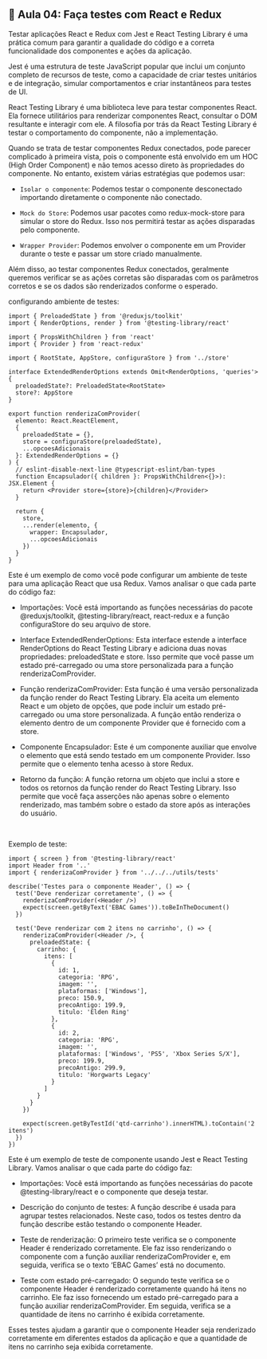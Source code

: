 ## 📝 Aula 04: Faça testes com React e Redux
Testar aplicações React e Redux com Jest e React Testing Library é uma prática comum para garantir a qualidade do código e a correta funcionalidade dos componentes e ações da aplicação.

Jest é uma estrutura de teste JavaScript popular que inclui um conjunto completo de recursos de teste, como a capacidade de criar testes unitários e de integração, simular comportamentos e criar instantâneos para testes de UI.

React Testing Library é uma biblioteca leve para testar componentes React. Ela fornece utilitários para renderizar componentes React, consultar o DOM resultante e interagir com ele. A filosofia por trás da React Testing Library é testar o comportamento do componente, não a implementação.

Quando se trata de testar componentes Redux conectados, pode parecer complicado à primeira vista, pois o componente está envolvido em um HOC (High Order Component) e não temos acesso direto às propriedades do componente. No entanto, existem várias estratégias que podemos usar:

- ``Isolar o componente``: Podemos testar o componente desconectado importando diretamente o componente não conectado.

- ``Mock do Store``: Podemos usar pacotes como redux-mock-store para simular o store do Redux. Isso nos permitirá testar as ações disparadas pelo componente.

- ``Wrapper Provider``: Podemos envolver o componente em um Provider durante o teste e passar um store criado manualmente.

Além disso, ao testar componentes Redux conectados, geralmente queremos verificar se as ações corretas são disparadas com os parâmetros corretos e se os dados são renderizados conforme o esperado.

configurando ambiente de testes:
```
import { PreloadedState } from '@reduxjs/toolkit'
import { RenderOptions, render } from '@testing-library/react'

import { PropsWithChildren } from 'react'
import { Provider } from 'react-redux'

import { RootState, AppStore, configuraStore } from '../store'

interface ExtendedRenderOptions extends Omit<RenderOptions, 'queries'> {
  preloadedState?: PreloadedState<RootState>
  store?: AppStore
}

export function renderizaComProvider(
  elemento: React.ReactElement,
  {
    preloadedState = {},
    store = configuraStore(preloadedState),
    ...opcoesAdicionais
  }: ExtendedRenderOptions = {}
) {
  // eslint-disable-next-line @typescript-eslint/ban-types
  function Encapsulador({ children }: PropsWithChildren<{}>): JSX.Element {
    return <Provider store={store}>{children}</Provider>
  }

  return {
    store,
    ...render(elemento, {
      wrapper: Encapsulador,
      ...opcoesAdicionais
    })
  }
}
```
Este é um exemplo de como você pode configurar um ambiente de teste para uma aplicação React que usa Redux. Vamos analisar o que cada parte do código faz:

- Importações: Você está importando as funções necessárias do pacote @reduxjs/toolkit, @testing-library/react, react-redux e a função configuraStore do seu arquivo de store.

- Interface ExtendedRenderOptions: Esta interface estende a interface RenderOptions do React Testing Library e adiciona duas novas propriedades: preloadedState e store. Isso permite que você passe um estado pré-carregado ou uma store personalizada para a função renderizaComProvider.

- Função renderizaComProvider: Esta função é uma versão personalizada da função render do React Testing Library. Ela aceita um elemento React e um objeto de opções, que pode incluir um estado pré-carregado ou uma store personalizada. A função então renderiza o elemento dentro de um componente Provider que é fornecido com a store.

- Componente Encapsulador: Este é um componente auxiliar que envolve o elemento que está sendo testado em um componente Provider. Isso permite que o elemento tenha acesso à store Redux.

- Retorno da função: A função retorna um objeto que inclui a store e todos os retornos da função render do React Testing Library. Isso permite que você faça asserções não apenas sobre o elemento renderizado, mas também sobre o estado da store após as interações do usuário.

<br>

Exemplo de teste:
```
import { screen } from '@testing-library/react'
import Header from '..'
import { renderizaComProvider } from '../../../utils/tests'

describe('Testes para o componente Header', () => {
  test('Deve renderizar corretamente', () => {
    renderizaComProvider(<Header />)
    expect(screen.getByText('EBAC Games')).toBeInTheDocument()
  })

  test('Deve renderizar com 2 itens no carrinho', () => {
    renderizaComProvider(<Header />, {
      preloadedState: {
        carrinho: {
          itens: [
            {
              id: 1,
              categoria: 'RPG',
              imagem: '',
              plataformas: ['Windows'],
              preco: 150.9,
              precoAntigo: 199.9,
              titulo: 'Elden Ring'
            },
            {
              id: 2,
              categoria: 'RPG',
              imagem: '',
              plataformas: ['Windows', 'PS5', 'Xbox Series S/X'],
              preco: 199.9,
              precoAntigo: 299.9,
              titulo: 'Horgwarts Legacy'
            }
          ]
        }
      }
    })

    expect(screen.getByTestId('qtd-carrinho').innerHTML).toContain('2 itens')
  })
})
```

Este é um exemplo de teste de componente usando Jest e React Testing Library. Vamos analisar o que cada parte do código faz:

- Importações: Você está importando as funções necessárias do pacote @testing-library/react e o componente que deseja testar.

- Descrição do conjunto de testes: A função describe é usada para agrupar testes relacionados. Neste caso, todos os testes dentro da função describe estão testando o componente Header.

- Teste de renderização: O primeiro teste verifica se o componente Header é renderizado corretamente. Ele faz isso renderizando o componente com a função auxiliar renderizaComProvider e, em seguida, verifica se o texto ‘EBAC Games’ está no documento.

- Teste com estado pré-carregado: O segundo teste verifica se o componente Header é renderizado corretamente quando há itens no carrinho. Ele faz isso fornecendo um estado pré-carregado para a função auxiliar renderizaComProvider. Em seguida, verifica se a quantidade de itens no carrinho é exibida corretamente.

Esses testes ajudam a garantir que o componente Header seja renderizado corretamente em diferentes estados da aplicação e que a quantidade de itens no carrinho seja exibida corretamente.
